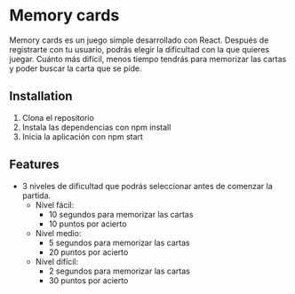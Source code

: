 # Memory cards

Memory cards es un juego simple desarrollado con React. Después de registrarte con tu usuario, podrás elegir la dificultad con la que quieres juegar. Cuánto más difícil, menos tiempo tendrás para memorizar las cartas y poder buscar la carta que se pide.

## Installation

1. Clona el repositorio
2. Instala las dependencias con npm install
3. Inicia la aplicación con npm start

## Features

- 3 niveles de dificultad que podrás seleccionar antes de comenzar la partida.
  - Nivel fácil:
    - 10 segundos para memorizar las cartas
    - 10 puntos por acierto
  - Nivel medio:
    - 5 segundos para memorizar las cartas
    - 20 puntos por acierto
  - Nivel difícil:
    - 2 segundos para memorizar las cartas
    - 30 puntos por acierto

